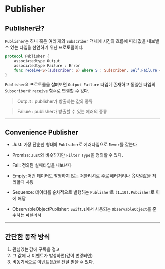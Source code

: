 # Publisher

## Publisher란?
`Publisher`는 하나 혹은 여러 개의 `Subscriber` 객체에 시간의 흐름에 따라 값을 내보낼 수 있는 타입을 선언하기 위한 프로토콜이다.

```swift
protocol Publisher {
    associatedtype Output
    associatedtype Failure : Error
    func receive<S>(subscriber: S) where S : Subscriber, Self.Failure == S.Failure, Self.Output == S.Input
}
```

`Publisher`의 프로토콜을 살펴보면 `Output`, `Failure` 타입이 존재하고 동일한 타입의 `Subscriber`을 `receive` 함수로 연결할 수 있다.
> Output : publisher가 방출하는 값의 종류

> Failure : publisher가 방출할 수 있는 에러의 종류

***

## Convenience Publisher

- Just: 가장 단순한 형태의 `Publsiher`로 에러타입으로 `Never`를 갖는다

- Promise: `Just`와 비슷하지만 `Filter Type`을 정의할 수 있다.

- Fail: 정의된 실패타입을 내보낸다

- Empty: 어떤 데이터도 발행하지 않는 퍼블리셔로 주로 에러처리나 옵셔널값을 처리할때 사용

- Sequence: 데이터를 순차적으로 발행하는 `Publisher`로 `(1…10).Publisher`로 이에 해당

- ObservableObjectPublisher: `SwiftUI`에서 사용되는 `ObservableObject`를 준수하는 퍼블리셔

***

## 간단한 동작 방식

1. 관심있는 값에 구독을 걸고
2. 그 값에 새 이벤트가 발생하면(값이 변경되면)
3. 비동기식으로 이벤트(값)을 전달 받을 수 있다.